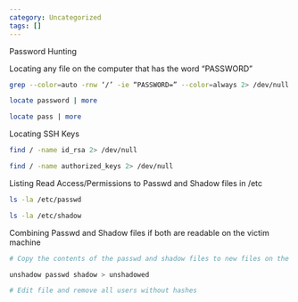 ```yaml
---
category: Uncategorized
tags: []
---
```

Password Hunting

Locating any file on the computer that has the word “PASSWORD”

~~~bash
grep --color=auto -rnw ‘/’ -ie “PASSWORD=” --color=always 2> /dev/null

locate password | more

locate pass | more
~~~

Locating SSH Keys

~~~bash
find / -name id_rsa 2> /dev/null

find / -name authorized_keys 2> /dev/null
~~~

Listing Read Access/Permissions to Passwd and Shadow files in /etc

~~~bash
ls -la /etc/passwd

ls -la /etc/shadow
~~~

Combining Passwd and Shadow files if both are readable on the victim machine

~~~bash
# Copy the contents of the passwd and shadow files to new files on the attacker machine

unshadow passwd shadow > unshadowed

# Edit file and remove all users without hashes
~~~

